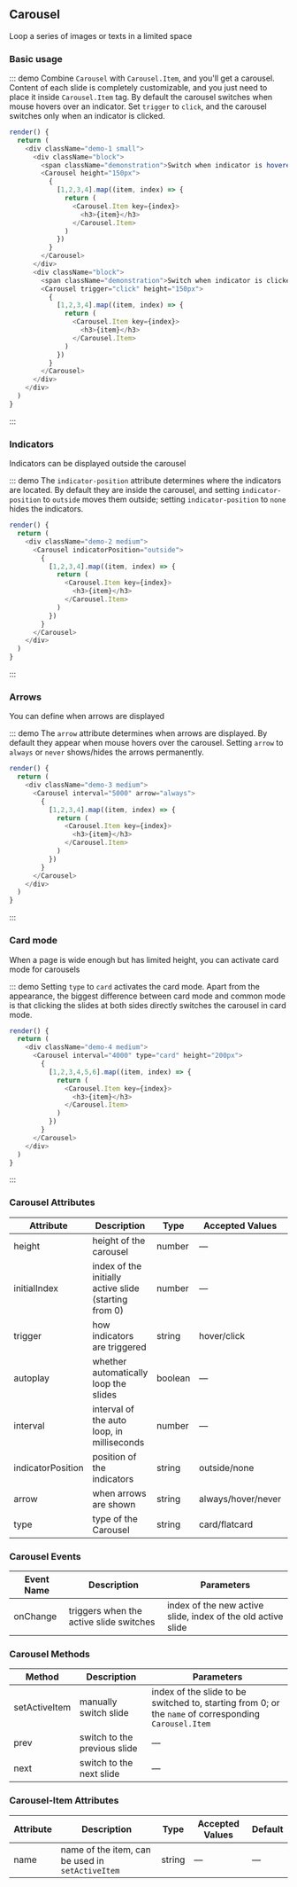 ## Carousel

Loop a series of images or texts in a limited space

### Basic usage

::: demo Combine `Carousel` with `Carousel.Item`, and you'll get a carousel. Content of each slide is completely customizable, and you just need to place it inside  `Carousel.Item` tag. By default the carousel switches when mouse hovers over an indicator. Set `trigger` to `click`, and the carousel switches only when an indicator is clicked.
```js
render() {
  return (
    <div className="demo-1 small">
      <div className="block">
        <span className="demonstration">Switch when indicator is hovered (default)</span>
        <Carousel height="150px">
          {
            [1,2,3,4].map((item, index) => {
              return (
                <Carousel.Item key={index}>
                  <h3>{item}</h3>
                </Carousel.Item>
              )
            })
          }
        </Carousel>
      </div>
      <div className="block">
        <span className="demonstration">Switch when indicator is clicked</span>
        <Carousel trigger="click" height="150px">
          {
            [1,2,3,4].map((item, index) => {
              return (
                <Carousel.Item key={index}>
                  <h3>{item}</h3>
                </Carousel.Item>
              )
            })
          }
        </Carousel>
      </div>
    </div>
  )
}
```
:::

### Indicators

Indicators can be displayed outside the carousel

::: demo The `indicator-position` attribute determines where the indicators are located. By default they are inside the carousel, and setting `indicator-position` to `outside` moves them outside; setting `indicator-position` to `none` hides the indicators.
```js
render() {
  return (
    <div className="demo-2 medium">
      <Carousel indicatorPosition="outside">
        {
          [1,2,3,4].map((item, index) => {
            return (
              <Carousel.Item key={index}>
                <h3>{item}</h3>
              </Carousel.Item>
            )
          })
        }
      </Carousel>
    </div>
  )
}
```
:::

### Arrows

You can define when arrows are displayed

::: demo The `arrow` attribute determines when arrows are displayed. By default they appear when mouse hovers over the carousel. Setting `arrow` to `always` or `never` shows/hides the arrows permanently.
```js
render() {
  return (
    <div className="demo-3 medium">
      <Carousel interval="5000" arrow="always">
        {
          [1,2,3,4].map((item, index) => {
            return (
              <Carousel.Item key={index}>
                <h3>{item}</h3>
              </Carousel.Item>
            )
          })
        }
      </Carousel>
    </div>
  )
}
```
:::

### Card mode

When a page is wide enough but has limited height, you can activate card mode for carousels

::: demo Setting `type` to `card` activates the card mode. Apart from the appearance, the biggest difference between card mode and common mode is that clicking the slides at both sides directly switches the carousel in card mode.
```js
render() {
  return (
    <div className="demo-4 medium">
      <Carousel interval="4000" type="card" height="200px">
        {
          [1,2,3,4,5,6].map((item, index) => {
            return (
              <Carousel.Item key={index}>
                <h3>{item}</h3>
              </Carousel.Item>
            )
          })
        }
      </Carousel>
    </div>
  )
}
```
:::

### Carousel Attributes
| Attribute      | Description          | Type      | Accepted Values       | Default  |
|---------- |-------------- |---------- |--------------------------------  |-------- |
| height | height of the carousel | number | — | 300 |
| initialIndex | index of the initially active slide (starting from 0) | number | — | 0 |
| trigger | how indicators are triggered | string | hover/click | hover |
| autoplay | whether automatically loop the slides | boolean | — | true |
| interval | interval of the auto loop, in milliseconds | number | — | 3000 |
| indicatorPosition | position of the indicators | string | outside/none | — |
| arrow | when arrows are shown | string | always/hover/never | hover |
| type | type of the Carousel | string | card/flatcard | — |

### Carousel Events
| Event Name | Description | Parameters |
|---------|---------|---------|
| onChange | triggers when the active slide switches | index of the new active slide, index of the old active slide |

### Carousel Methods
| Method | Description | Parameters |
|---------- |-------------- | -- |
| setActiveItem | manually switch slide | index of the slide to be switched to, starting from 0; or the `name` of corresponding `Carousel.Item` |
| prev | switch to the previous slide | — |
| next | switch to the next slide | — |

### Carousel-Item Attributes
| Attribute      | Description          | Type      | Accepted Values       | Default  |
|---------- |-------------- |---------- |--------------------------------  |-------- |
| name | name of the item, can be used in `setActiveItem` | string | — | — |
